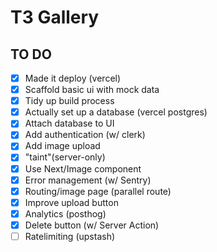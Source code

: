 # T3 Gallery
## TO DO
- [x] Made it deploy (vercel)
- [x] Scaffold basic ui with mock data
- [x] Tidy up build process
- [X] Actually set up a database (vercel postgres)
- [x] Attach database to UI
- [x] Add authentication (w/ clerk)
- [x] Add image upload
- [x] "taint"(server-only)
- [x] Use Next/Image component
- [x] Error management (w/ Sentry)
- [x] Routing/image page (parallel route)
- [x] Improve upload button
- [x] Analytics (posthog)
- [x] Delete button (w/ Server Action)
- [ ] Ratelimiting (upstash)